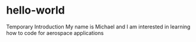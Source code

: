 # hello-world
Temporary Introduction
My name is Michael and I am interested in learning how to code for aerospace applications
